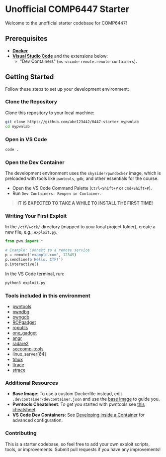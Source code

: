 # Unofficial COMP6447 Starter

Welcome to the unofficial starter codebase for COMP6447!

## Prerequisites

- [**Docker**](https://docs.docker.com/get-started/get-docker/)
- [**Visual Studio Code**](https://code.visualstudio.com/download) and the extensions below:
  - "Dev Containers" (`ms-vscode-remote.remote-containers`).


## Getting Started

Follow these steps to set up your development environment:

### Clone the Repository

Clone this repository to your local machine:

```bash
git clone https://github.com/abe123442/6447-starter mypwnlab
cd mypwnlab
```

### Open in VS Code

```bash
code .
```

### Open the Dev Container

The development environment uses the `skysider/pwndocker` image, which is preloaded with tools like `pwntools`, `gdb`, and other essentials for the course.

- Open the VS Code Command Palette (`Ctrl+Shift+P` or `Cmd+Shift+P`).
- Run `Dev Containers: Reopen in Container`.
> **IT IS EXPECTED TO TAKE A WHILE TO INSTALL THE FIRST TIME!**

### Writing Your First Exploit

In the `/ctf/work/` directory (mapped to your local project folder), create a new file, e.g., `exploit.py`.

```python
from pwn import *

# Example: Connect to a remote service
p = remote('example.com', 12345)
p.sendline(b'Hello, CTF!')
p.interactive()
```

In the VS Code terminal, run:
```bash
python3 exploit.py
```

### Tools included in this environment

- [pwntools](https://github.com/Gallopsled/pwntools)
- [pwndbg](https://github.com/pwndbg/pwndbg)
- [pwngdb](https://github.com/scwuaptx/Pwngdb)
- [ROPgadget](https://github.com/JonathanSalwan/ROPgadget)
- [roputils](https://github.com/inaz2/roputils)
- [one_gadget](https://github.com/david942j/one_gadget)
- [angr](https://github.com/angr/angr)
- [radare2](https://github.com/radare/radare2)
- [seccomp-tools](https://github.com/david942j/seccomp-tools)
- linux_server[64]
- [tmux](https://tmux.github.io/)
- [ltrace](https://linux.die.net/man/1/ltrace)
- [strace](https://linux.die.net/man/1/strace)


### Additional Resources

- **Base Image**: To use a custom Dockerfile instead, edit `.devcontainer/devcontainer.json` and use the [base image](https://github.com/skysider/pwndocker/blob/master/Dockerfile) to guide you.
- **Pwntools Cheatsheet**: To get you started with pwntools see [this cheatsheet](https://gist.github.com/anvbis/64907e4f90974c4bdd930baeb705dedf).
- **VS Code Dev Containers**: See [Developing inside a Container](https://code.visualstudio.com/docs/devcontainers/containers) for advanced configuration.

### Contributing

This is a starter codebase, so feel free to add your own exploit scripts, tools, or improvements. Submit pull requests if you have any improvements!
